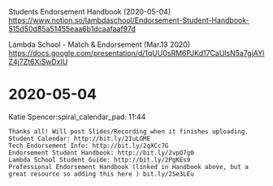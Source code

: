 

Students Endorsement Handbook (2020-05-04)     
https://www.notion.so/lambdaschool/Endorsement-Student-Handbook-515d50d85a51455eaa6b1dcaafaaf97d  

Lambda School - Match & Endorsement (Mar.13 2020)      
https://docs.google.com/presentation/d/1qUU0sRM6PJKd17CaUlsN5a7gjAYlZ4j7Zt6XiSwDxIU   

# 2020-05-04

Katie Spencer:spiral_calendar_pad:  11:44
```
Thanks all! Will post Slides/Recording when it finishes uploading.
Student Calendar: http://bit.ly/2IuLGME
Tech Endorsement Info: http://bit.ly/2qXCc7G
Endorsement Student Handbook: http://bit.ly/2vpO7g0
Lambda School Student Guide: http://bit.ly/2PgKEs9
Professional Endorsement Handbook (linked in Handbook above, but a great resource so adding this here ) bit.ly/2Se3LEu
```


